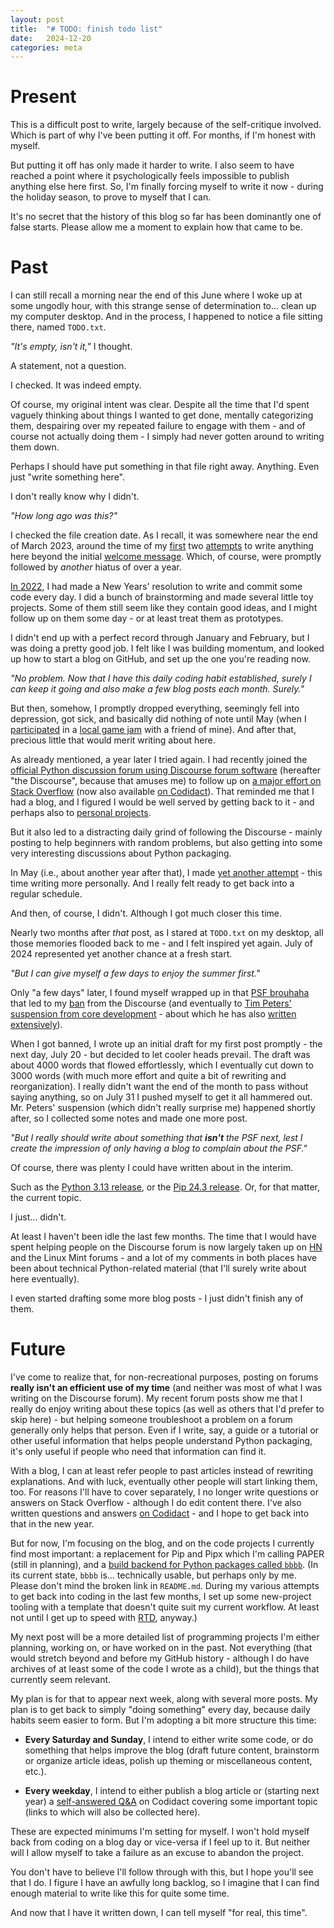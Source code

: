 ```yaml
---
layout: post
title:  "# TODO: finish todo list"
date:   2024-12-20
categories: meta
---
```


# Present

This is a difficult post to write, largely because of the self-critique involved. Which is part of why I've been putting it off. For months, if I'm honest with myself.

But putting it off has only made it harder to write. I also seem to have reached a point where it psychologically feels impossible to publish anything else here first. So, I'm finally forcing myself to write it now - during the holiday season, to prove to myself that I can.

It's no secret that the history of this blog so far has been dominantly one of false starts. Please allow me a moment to explain how that came to be.

# Past

I can still recall a morning near the end of this June where I woke up at some ungodly hour, with this strange sense of determination to... clean up my computer desktop. And in the process, I happened to notice a file sitting there, named `TODO.txt`.

*"It's empty, isn't it,"* I thought.

A statement, not a question.

I checked. It was indeed empty.

Of course, my original intent was clear. Despite all the time that I'd spent vaguely thinking about things I wanted to get done, mentally categorizing them, despairing over my repeated failure to engage with them - and of course not actually doing them - I simply had never gotten around to writing them down.

Perhaps I should have put something in that file right away. Anything. Even just "write something here".

I don't really know why I didn't.

*"How long ago was this?"*

I checked the file creation date. As I recall, it was somewhere near the end of March 2023, around the time of my [first](/python-standard-library/2023/04/06/timing.html) two [attempts](/meta/2023/04/09/ah-yes-im-back-by-the-way.html) to write anything here beyond the initial [welcome message](/meta/2022/03/02/welcome.html). Which, of course, were promptly followed by *another* hiatus of over a year.

[In 2022](https://github.com/zahlman?tab=overview&from=2022-12-01&to=2022-12-31), I had made a New Years' resolution to write and commit some code every day. I did a bunch of brainstorming and made several little toy projects. Some of them still seem like they contain good ideas, and I might follow up on them some day - or at least treat them as prototypes.

I didn't end up with a perfect record through January and February, but I was doing a pretty good job. I felt like I was building momentum, and looked up how to start a blog on GitHub, and set up the one you're reading now.

*"No problem. Now that I have this daily coding habit established, surely I can keep it going and also make a few blog posts each month. Surely."*

But then, somehow, I promptly dropped everything, seemingly fell into depression, got sick, and basically did nothing of note until May (when I [participated](https://github.com/AcidCubeGames/RodOneOut) in a [local game jam](https://www.tojam.ca/) with a friend of mine). And after that, precious little that would merit writing about here.

As already mentioned, a year later I tried again. I had recently joined the [official Python discussion forum using Discourse forum software](https://discuss.python.org) (hereafter "the Discourse", because that amuses me) to follow up on [a major effort on Stack Overflow](https://stackoverflow.com/questions/76105218) (now also available [on Codidact](https://software.codidact.com/posts/291791)). That reminded me that I had a blog, and I figured I would be well served by getting back to it - and perhaps also to [personal projects](https://github.com/zahlman/data).

But it also led to a distracting daily grind of following the Discourse - mainly posting to help beginners with random problems, but also getting into some very interesting discussions about Python packaging.

In May (i.e., about another year after that), I made [yet another attempt](/misc/2024/05/09/where-ive-been.html) - this time writing more personally. And I really felt ready to get back into a regular schedule.

And then, of course, I didn't. Although I got much closer this time.

Nearly two months after *that* post, as I stared at `TODO.txt` on my desktop, all those memories flooded back to me - and I felt inspired yet again. July of 2024 represented yet another chance at a fresh start.

*"But I can give myself a few days to enjoy the summer first."*

Only "a few days" later, I found myself wrapped up in that [PSF brouhaha](politics/the-psf/2024/07/31/an-open-letter-to-the-psf-coc-wg.html) that led to my [ban](/dpo_archive) from the Discourse (and eventually to [Tim Peters' suspension from core development](politics/the-psf/2024/08/10/open-letter-psf-coc-wg-addendum-1-tim-peters.html) - about which he has also [written extensively](https://tim-one.github.io/psf/)).

When I got banned, I wrote up an initial draft for my first post promptly - the next day, July 20 - but decided to let cooler heads prevail. The draft was about 4000 words that flowed effortlessly, which I eventually cut down to 3000 words (with much more effort and quite a bit of rewriting and reorganization). I really didn't want the end of the month to pass without saying anything, so on July 31 I pushed myself to get it all hammered out. Mr. Peters' suspension (which didn't really surprise me) happened shortly after, so I collected some notes and made one more post.

*"But I really should write about something that **isn't** the PSF next, lest I create the impression of only having a blog to complain about the PSF."*

Of course, there was plenty I could have written about in the interim. 

Such as the [Python 3.13 release](https://www.python.org/downloads/release/python-3130/), or the [Pip 24.3 release](https://pip.pypa.io/en/stable/news/#v24-3-1). Or, for that matter, the current topic.

I just... didn't.

At least I haven't been idle the last few months. The time that I would have spent helping people on the Discourse forum is now largely taken up on [HN](https://news.ycombinator.com) and the Linux Mint forums - and a lot of my comments in both places have been about technical Python-related material (that I'll surely write about here eventually).

I even started drafting some more blog posts - I just didn't finish any of them.

# Future

I've come to realize that, for non-recreational purposes, posting on forums **really isn't an efficient use of my time** (and neither was most of what I was writing on the Discourse forum). My recent forum posts show me that I really do enjoy writing about these topics (as well as others that I'd prefer to skip here) - but helping someone troubleshoot a problem on a forum generally only helps that person. Even if I write, say, a guide or a tutorial or other useful information that helps people understand Python packaging, it's only useful if people who need that information can find it.

With a blog, I can at least refer people to past articles instead of rewriting explanations. And with luck, eventually other people will start linking them, too. For reasons I'll have to cover separately, I no longer write questions or answers on Stack Overflow - although I do edit content there. I've also written questions and answers [on Codidact](https://codidact.com) - and I hope to get back into that in the new year.

But for now, I'm focusing on the blog, and on the code projects I currently find most important: a replacement for Pip and Pipx which I'm calling PAPER (still in planning), and a [build backend for Python packages called `bbbb`](https://github.com/zahlman/bbbb/). (In its current state, `bbbb` is... technically usable, but perhaps only by me. Please don't mind the broken link in `README.md`. During my various attempts to get back into coding in the last few months, I set up some new-project tooling with a template that doesn't quite suit my current workflow. At least not until I get up to speed with [RTD](https://about.readthedocs.com/), anyway.)

<!-- TODO update previous when bbbb is in better shape. -->

My next post will be a more detailed list of programming projects I'm either planning, working on, or have worked on in the past. Not everything (that would stretch beyond and before my GitHub history - although I do have archives of at least some of the code I wrote as a child), but the things that currently seem relevant.

My plan is for that to appear next week, along with several more posts. My plan is to get back to simply "doing something" every day, because daily habits seem easier to form. But I'm adopting a bit more structure this time:

* **Every Saturday and Sunday**, I intend to either write some code, or do something that helps improve the blog (draft future content, brainstorm or organize article ideas, polish up theming or miscellaneous content, etc.).

* **Every weekday**, I intend to either publish a blog article or (starting next year) a [self-answered Q&A](https://meta.stackoverflow.com/questions/426205) on Codidact covering some important topic (links to which will also be collected here).

These are expected minimums I'm setting for myself. I won't hold myself back from coding on a blog day or vice-versa if I feel up to it. But neither will I allow myself to take a failure as an excuse to abandon the project.

You don't have to believe I'll follow through with this, but I hope you'll see that I do. I figure I have an awfully long backlog, so I imagine that I can find enough material to write like this for quite some time.

And now that I have it written down, I can tell myself "for real, this time".
